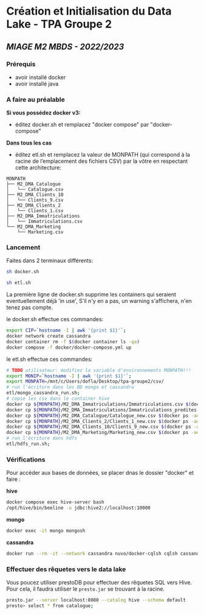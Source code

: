 # Création et Initialisation du Data Lake - TPA Groupe 2
## _MIAGE M2 MBDS - 2022/2023_

### Prérequis

- avoir installé docker
- avoir installé java

### A faire au préalable

**Si vous possédez docker v3:**
- éditez docker.sh et remplacez "docker compose" par "docker-compose"

**Dans tous les cas**
- éditez etl.sh et remplacez la valeur de MONPATH (qui correspond à la racine de l’emplacement des fichiers CSV) par la vôtre en respectant cette architecture:
```
MONPATH
├── M2_DMA_Catalogue
│   └── Catalogue.csv
├── M2_DMA_Clients_10
│   └── Clients_9.csv
├── M2_DMA_Clients_2
│   └── Clients_1.csv
├── M2_DMA_Immatriculations
│   └── Immatriculations.csv
└── M2_DMA_Marketing
    └── Marketing.csv
```

### Lancement

Faites dans 2 terminaux différents:
```sh
sh docker.sh
```
```sh
sh etl.sh
```

La première ligne de docker.sh supprime les containers qui seraient eventuellement déjà 'in use', S'il n'y en a pas, un warning s'affichera, n'en tenez pas compte.

le docker.sh effectue ces commandes:
```sh
export CIP=`hostname -I | awk '{print $1}'`;
docker network create cassandra
docker container rm -f $(docker container ls -qa) 
docker compose -f docker/docker-compose.yml up
```
le etl.sh effectue ces commandes:
```sh
# TODO utilisateur: modifiez la variable d'environnements MONPATH!!!
export MONIP=`hostname -I | awk '{print $1}'`;
export MONPATH=/mnt/c/Users/dofla/Desktop/tpa-groupe2/csv/
# run l'écriture dans les BD mongo et cassandra
etl/mongo_cassandra_run.sh;
# copie les csv dans le container hive
docker cp ${MONPATH}/M2_DMA_Immatriculations/Immatriculations.csv $(docker ps -aqf "name=hive-server"):/Immatriculations.csv;
docker cp ${MONPATH}/M2_DMA_Immatriculations/Immatriculations_predites.csv $(docker ps -aqf "name=hive-server"):/Immatriculations_predites.csv;
docker cp ${MONPATH}/M2_DMA_Catalogue/Catalogue_new.csv $(docker ps -aqf "name=hive-server"):/Catalogue_new.csv;
docker cp ${MONPATH}/M2_DMA_Clients_2/Clients_1_new.csv $(docker ps -aqf "name=hive-server"):/Clients_1_new.csv;
docker cp ${MONPATH}/M2_DMA_Clients_10/Clients_9_new.csv $(docker ps -aqf "name=hive-server"):/Clients_9_new.csv;
docker cp ${MONPATH}/M2_DMA_Marketing/Marketing_new.csv $(docker ps -aqf "name=hive-server"):/Marketing_new.csv;
# run l'écriture dans hdfs
etl/hdfs_run.sh;
```

### Vérifications

Pour accéder aux bases de données, se placer dnas le dossier "docker" et faire :

**hive**
```sh
docker compose exec hive-server bash
/opt/hive/bin/beeline -u jdbc:hive2://localhost:10000
```
**mongo**
```sh
docker exec -it mongo mongosh
```
**cassandra**
```sh
docker run --rm -it --network cassandra nuvo/docker-cqlsh cqlsh cassandra 9042 --cqlversion='3.4.0'
```

### Effectuer des rêquetes vers le data lake
Vous poucez utiliser prestoDB pour effectuer des rêquetes SQL vers Hive.  
Pour cela, il faudra utiliser le `presto.jar` se trouvant à la racine.  
```sh
presto.jar --server localhost:8080 --catalog hive --schema default
presto> select * from catalogue;
```